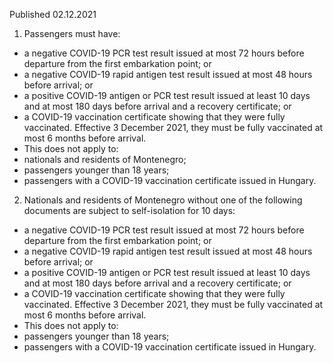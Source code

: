 Published 02.12.2021
1. Passengers must have:
- a negative COVID-19 PCR test result issued at most 72 hours before departure from the first embarkation point; or
- a negative COVID-19 rapid antigen test result issued at most 48 hours before arrival; or
- a positive COVID-19 antigen or PCR test result issued at least 10 days and at most 180 days before arrival and a recovery certificate; or
- a COVID-19 vaccination certificate showing that they were fully vaccinated. Effective 3 December 2021, they must be fully vaccinated at most 6 months before arrival.
- This does not apply to:
- nationals and residents of Montenegro;
- passengers younger than 18 years;
- passengers with a COVID-19 vaccination certificate issued in Hungary.
2. Nationals and residents of Montenegro without one of the following documents are subject to self-isolation for 10 days:
- a negative COVID-19 PCR test result issued at most 72 hours before departure from the first embarkation point; or
- a negative COVID-19 rapid antigen test result issued at most 48 hours before arrival; or
- a positive COVID-19 antigen or PCR test result issued at least 10 days and at most 180 days before arrival and a recovery certificate; or
- a COVID-19 vaccination certificate showing that they were fully vaccinated. Effective 3 December 2021, they must be fully vaccinated at most 6 months before arrival.
- This does not apply to:
- passengers younger than 18 years;
- passengers with a COVID-19 vaccination certificate issued in Hungary.